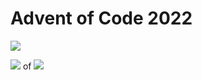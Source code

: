 # Advent of Code 2022

![](https://img.shields.io/badge/stars%20⭐-2-yellow)

![](https://img.shields.io/badge/days%20completed-1-red) of ![](https://img.shields.io/badge/day%20📅-1-blue)
